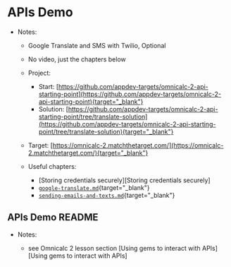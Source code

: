 # APIs Demo

- Notes:

  - Google Translate and SMS with Twilio, Optional

  - No video, just the chapters below
  
  - Project:
    - Start: [https://github.com/appdev-targets/omnicalc-2-api-starting-point](https://github.com/appdev-targets/omnicalc-2-api-starting-point){target="_blank"}
    - Solution: [https://github.com/appdev-targets/omnicalc-2-api-starting-point/tree/translate-solution](https://github.com/appdev-targets/omnicalc-2-api-starting-point/tree/translate-solution){target="_blank"}

  - Target: [https://omnicalc-2.matchthetarget.com/](https://omnicalc-2.matchthetarget.com/){target="_blank"}

  - Useful chapters:
    - [Storing credentials securely][Storing credentials securely]
    - [`google-translate.md`](https://github.com/firstdraft/appdev-chapters/blob/benp-edits/google-translate.md){target="_blank"}
    - [`sending-emails-and-texts.md`](https://github.com/firstdraft/appdev-chapters/blob/benp-edits/sending-emails-and-texts.md){target="_blank"}

## APIs Demo README

- Notes:

  - see Omnicalc 2 lesson section [Using gems to interact with APIs][Using gems to interact with APIs]